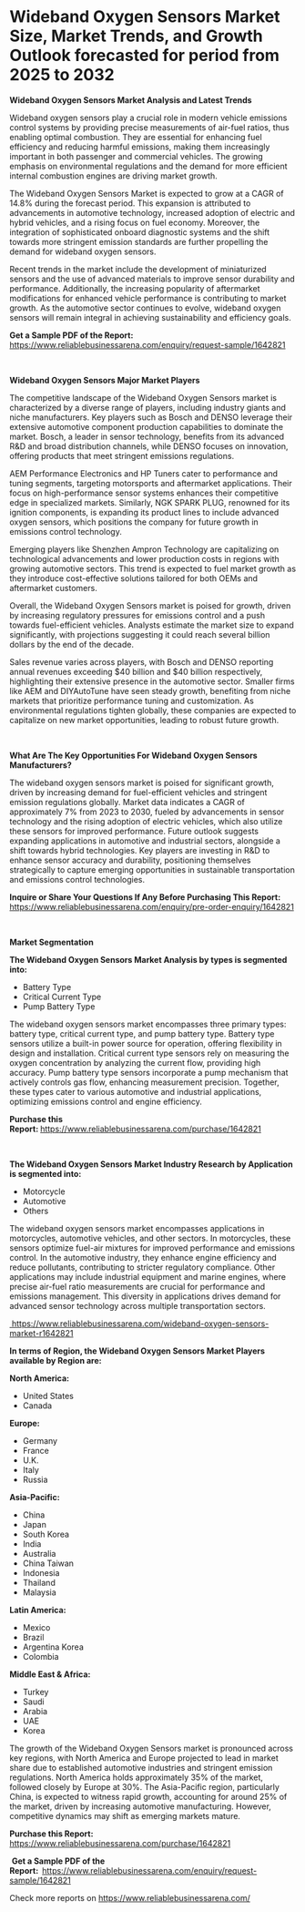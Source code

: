 <p><h1>Wideband Oxygen Sensors Market Size, Market Trends, and Growth Outlook forecasted for period from 2025 to 2032</h1></p><p><strong>Wideband Oxygen Sensors Market Analysis and Latest Trends</strong></p>
<p><p>Wideband oxygen sensors play a crucial role in modern vehicle emissions control systems by providing precise measurements of air-fuel ratios, thus enabling optimal combustion. They are essential for enhancing fuel efficiency and reducing harmful emissions, making them increasingly important in both passenger and commercial vehicles. The growing emphasis on environmental regulations and the demand for more efficient internal combustion engines are driving market growth.</p><p>The Wideband Oxygen Sensors Market is expected to grow at a CAGR of 14.8% during the forecast period. This expansion is attributed to advancements in automotive technology, increased adoption of electric and hybrid vehicles, and a rising focus on fuel economy. Moreover, the integration of sophisticated onboard diagnostic systems and the shift towards more stringent emission standards are further propelling the demand for wideband oxygen sensors.</p><p>Recent trends in the market include the development of miniaturized sensors and the use of advanced materials to improve sensor durability and performance. Additionally, the increasing popularity of aftermarket modifications for enhanced vehicle performance is contributing to market growth. As the automotive sector continues to evolve, wideband oxygen sensors will remain integral in achieving sustainability and efficiency goals.</p></p>
<p><strong>Get a Sample PDF of the Report:&nbsp;</strong> <a href="https://www.reliablebusinessarena.com/enquiry/request-sample/1642821?utm_campaign=2868&utm_medium=2&utm_source=Github&utm_content=ia&utm_term=30032025&utm_id=wideband-oxygen-sensors">https://www.reliablebusinessarena.com/enquiry/request-sample/1642821</a></p>
<p>&nbsp;</p>
<p><strong>Wideband Oxygen Sensors Major Market Players</strong></p>
<p><p>The competitive landscape of the Wideband Oxygen Sensors market is characterized by a diverse range of players, including industry giants and niche manufacturers. Key players such as Bosch and DENSO leverage their extensive automotive component production capabilities to dominate the market. Bosch, a leader in sensor technology, benefits from its advanced R&D and broad distribution channels, while DENSO focuses on innovation, offering products that meet stringent emissions regulations.</p><p>AEM Performance Electronics and HP Tuners cater to performance and tuning segments, targeting motorsports and aftermarket applications. Their focus on high-performance sensor systems enhances their competitive edge in specialized markets. Similarly, NGK SPARK PLUG, renowned for its ignition components, is expanding its product lines to include advanced oxygen sensors, which positions the company for future growth in emissions control technology.</p><p>Emerging players like Shenzhen Ampron Technology are capitalizing on technological advancements and lower production costs in regions with growing automotive sectors. This trend is expected to fuel market growth as they introduce cost-effective solutions tailored for both OEMs and aftermarket customers.</p><p>Overall, the Wideband Oxygen Sensors market is poised for growth, driven by increasing regulatory pressures for emissions control and a push towards fuel-efficient vehicles. Analysts estimate the market size to expand significantly, with projections suggesting it could reach several billion dollars by the end of the decade.</p><p>Sales revenue varies across players, with Bosch and DENSO reporting annual revenues exceeding $40 billion and $40 billion respectively, highlighting their extensive presence in the automotive sector. Smaller firms like AEM and DIYAutoTune have seen steady growth, benefiting from niche markets that prioritize performance tuning and customization. As environmental regulations tighten globally, these companies are expected to capitalize on new market opportunities, leading to robust future growth.</p></p>
<p>&nbsp;</p>
<p><strong>What Are The Key Opportunities For Wideband Oxygen Sensors Manufacturers?</strong></p>
<p><p>The wideband oxygen sensors market is poised for significant growth, driven by increasing demand for fuel-efficient vehicles and stringent emission regulations globally. Market data indicates a CAGR of approximately 7% from 2023 to 2030, fueled by advancements in sensor technology and the rising adoption of electric vehicles, which also utilize these sensors for improved performance. Future outlook suggests expanding applications in automotive and industrial sectors, alongside a shift towards hybrid technologies. Key players are investing in R&D to enhance sensor accuracy and durability, positioning themselves strategically to capture emerging opportunities in sustainable transportation and emissions control technologies.</p></p>
<p><strong>Inquire or Share Your Questions If Any Before Purchasing This Report:</strong> <a href="https://www.reliablebusinessarena.com/enquiry/pre-order-enquiry/1642821?utm_campaign=2868&utm_medium=2&utm_source=Github&utm_content=ia&utm_term=30032025&utm_id=wideband-oxygen-sensors">https://www.reliablebusinessarena.com/enquiry/pre-order-enquiry/1642821</a></p>
<p>&nbsp;</p>
<p><strong>Market Segmentation</strong></p>
<p><strong>The Wideband Oxygen Sensors Market Analysis by types is segmented into:</strong></p>
<p><ul><li>Battery Type</li><li>Critical Current Type</li><li>Pump Battery Type</li></ul></p>
<p><p>The wideband oxygen sensors market encompasses three primary types: battery type, critical current type, and pump battery type. Battery type sensors utilize a built-in power source for operation, offering flexibility in design and installation. Critical current type sensors rely on measuring the oxygen concentration by analyzing the current flow, providing high accuracy. Pump battery type sensors incorporate a pump mechanism that actively controls gas flow, enhancing measurement precision. Together, these types cater to various automotive and industrial applications, optimizing emissions control and engine efficiency.</p></p>
<p><strong>Purchase this Report:&nbsp;</strong><a href="https://www.reliablebusinessarena.com/purchase/1642821?utm_campaign=2868&utm_medium=2&utm_source=Github&utm_content=ia&utm_term=30032025&utm_id=wideband-oxygen-sensors">https://www.reliablebusinessarena.com/purchase/1642821</a></p>
<p>&nbsp;</p>
<p><strong>The Wideband Oxygen Sensors Market Industry Research by Application is segmented into:</strong></p>
<p><ul><li>Motorcycle</li><li>Automotive</li><li>Others</li></ul></p>
<p><p>The wideband oxygen sensors market encompasses applications in motorcycles, automotive vehicles, and other sectors. In motorcycles, these sensors optimize fuel-air mixtures for improved performance and emissions control. In the automotive industry, they enhance engine efficiency and reduce pollutants, contributing to stricter regulatory compliance. Other applications may include industrial equipment and marine engines, where precise air-fuel ratio measurements are crucial for performance and emissions management. This diversity in applications drives demand for advanced sensor technology across multiple transportation sectors.</p></p>
<p><a href="https://www.reliablebusinessarena.com/wideband-oxygen-sensors-market-r1642821?utm_campaign=2868&utm_medium=2&utm_source=Github&utm_content=ia&utm_term=30032025&utm_id=wideband-oxygen-sensors">&nbsp;https://www.reliablebusinessarena.com/wideband-oxygen-sensors-market-r1642821</a></p>
<p><strong>In terms of Region, the Wideband Oxygen Sensors Market Players available by Region are:</strong></p>
<p>
    <p> <strong> North America: </strong>
        <ul>
            <li>United States</li>
            <li>Canada</li>
        </ul>
        </p> 
    <p> <strong> Europe: </strong>
        <ul>
            <li>Germany</li>
            <li>France</li>
            <li>U.K.</li>
            <li>Italy</li>
            <li>Russia</li>
        </ul>
        </p> 
    <p> <strong> Asia-Pacific: </strong>
        <ul>
            <li>China</li>
            <li>Japan</li>
            <li>South Korea</li>
            <li>India</li>
            <li>Australia</li>
            <li>China Taiwan</li>
            <li>Indonesia</li>
            <li>Thailand</li>
            <li>Malaysia</li>
        </ul>
        </p> 
    <p> <strong> Latin America: </strong>
        <ul>
            <li>Mexico</li>
            <li>Brazil</li>
            <li>Argentina Korea</li>
            <li>Colombia</li>
        </ul>
        </p> 
    <p> <strong> Middle East & Africa: </strong>
        <ul>
            <li>Turkey</li>
            <li>Saudi</li>
            <li>Arabia</li>
            <li>UAE</li>
            <li>Korea</li>
        </ul>
    </p>
    </p>
<p><p>The growth of the Wideband Oxygen Sensors market is pronounced across key regions, with North America and Europe projected to lead in market share due to established automotive industries and stringent emission regulations. North America holds approximately 35% of the market, followed closely by Europe at 30%. The Asia-Pacific region, particularly China, is expected to witness rapid growth, accounting for around 25% of the market, driven by increasing automotive manufacturing. However, competitive dynamics may shift as emerging markets mature.</p></p>
<p><strong>Purchase this Report: </strong><a href="https://www.reliablebusinessarena.com/purchase/1642821?utm_campaign=2868&utm_medium=2&utm_source=Github&utm_content=ia&utm_term=30032025&utm_id=wideband-oxygen-sensors">https://www.reliablebusinessarena.com/purchase/1642821</a></p>
<p>&nbsp;<strong>Get a Sample PDF of the Report:&nbsp;&nbsp;</strong><a href="https://www.reliablebusinessarena.com/enquiry/request-sample/1642821?utm_campaign=2868&utm_medium=2&utm_source=Github&utm_content=ia&utm_term=30032025&utm_id=wideband-oxygen-sensors">https://www.reliablebusinessarena.com/enquiry/request-sample/1642821</a></p>
<p><strong></strong></p>
<p>Check more reports on <a href="https://www.reliablebusinessarena.com/?utm_campaign=2868&utm_medium=2&utm_source=Github&utm_content=ia&utm_term=30032025&utm_id=wideband-oxygen-sensors">https://www.reliablebusinessarena.com/</a></p>
